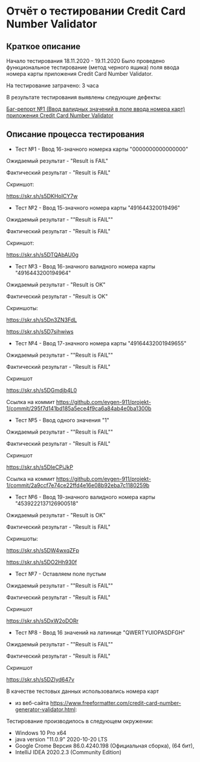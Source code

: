 
# Отчёт о тестировании Credit Card Number Validator

## Краткое описание

Начало тестирования 18.11.2020 - 19.11.2020 
Было проведено функциональное тестирование (метод черного ящика) поля ввода номера карты приложения Credit Card Number Validator.

На тестирование затрачено: 3 часа

В результате тестирования выявлены следующие дефекты:

[Баг-репорт №1 (Ввод валидных значений в поле ввода номера карт) приложения Credit Card Number Validator](https://github.com/evgen-911/projekt-1/issues/1)



## Описание процесса тестирования

- Тест №1 - Ввод 16-значного номерка карты "0000000000000000"

Ожидаемый результат - "Result is FAIL"

Фактический результат - "Result is FAIL"

Скриншот:

https://skr.sh/s5DKHoICY7w

- Тест №2 - Ввод 15-значного номера карты "491644320019496"

Ожидаемый результат - ""Result is FAIL""

Фактический результат - "Result is FAIL"

Скриншот:

https://skr.sh/s5DTQAbAU0g

- Тест №3 - Ввод 16-значного валидного номера карты "4916443200194964"

Ожидаемый результат - "Result is OK"

Фактический результат - "Result is OK"

Скриншоты:

https://skr.sh/s5Dn3ZN3FdL

https://skr.sh/s5D7sihwiws

- Тест №4 - Ввод 17-значного номера карты "49164432001949655"

Ожидаемый результат - ""Result is FAIL""

Фактический результат - "Result is FAIL"

Скриншот

https://skr.sh/s5DGmdjb4L0

Ссылка на коммит https://github.com/evgen-911/projekt-1/commit/295f7d141bd185a5ece4f9ca6a84ab4e0ba1300b

- Тест №5 - Ввод одного значения "1"

Ожидаемый результат - ""Result is FAIL""

Фактический результат - "Result is FAIL"

Скриншот

https://skr.sh/s5DIeCPiJkP

Ссылка на коммит https://github.com/evgen-911/projekt-1/commit/2a9ccf7e74ce22ffd4e16e08b92eba7c1180259b

- Тест №6 - Ввод 19-значного валидного номера карты "4539222137126900518"

Ожидаемый результат - "Result is OK"

Фактический результат - "Result is FAIL"

Скриншоты:

https://skr.sh/s5DW4wxqZFp

https://skr.sh/s5DO2Hh930f


- Тест №7 - Оставляем поле пустым

Ожидаемый результат - ""Result is FAIL""

Фактический результат - "Result is FAIL"

Скриншот

https://skr.sh/s5DxW2oDORr

- Тест №8 - Ввод 16 значений на латинице "QWERTYUIOPASDFGH"

Ожидаемый результат - ""Result is FAIL""

Фактический результат - "Result is FAIL"

Скриншот

https://skr.sh/s5DZIyd647v


В качестве тестовых данных использовались номера карт 
- из веб-сайта https://www.freeformatter.com/credit-card-number-generator-validator.html:

Тестирование производилось в следующем окружении:

- Windows 10 Pro x64
- java version "11.0.9" 2020-10-20 LTS
- Google Crome Версия 86.0.4240.198 (Официальная сборка), (64 бит),
- IntelliJ IDEA 2020.2.3 (Community Edition)
